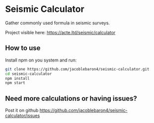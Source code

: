 # Seismic Calculator

Gather commonly used formula in seismic surveys.

Project visible here: https://acte.ltd/seismic/calculator

## How to use

Install npm on you system and run:

```sh
git clone https://github.com/jacoblebaron4/seismic-calculator.git
cd seismic-calculator
npm install
npm start
```

## Need more calculations or having issues?

Post it on github https://github.com/jacoblebaron4/seismic-calculator/issues
